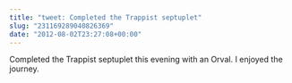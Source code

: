 ```yaml
---
title: "tweet: Completed the Trappist septuplet"
slug: "231169289040826369"
date: "2012-08-02T23:27:08+00:00"
---
```

Completed the Trappist septuplet this evening with an Orval. I enjoyed the journey.
